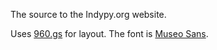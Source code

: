 The source to the Indypy.org website.

Uses [960.gs](http://960.gs) for layout.
The font is [Museo Sans](http://www.josbuivenga.demon.nl/museosans.html).


